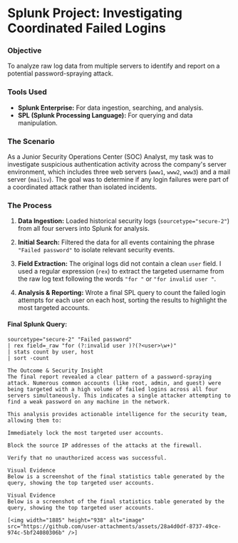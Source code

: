 # Splunk Project: Investigating Coordinated Failed Logins

### Objective

To analyze raw log data from multiple servers to identify and report on a potential password-spraying attack.

### Tools Used

* **Splunk Enterprise:** For data ingestion, searching, and analysis.
* **SPL (Splunk Processing Language):** For querying and data manipulation.

### The Scenario

As a Junior Security Operations Center (SOC) Analyst, my task was to investigate suspicious authentication activity across the company's server environment, which includes three web servers (`www1`, `www2`, `www3`) and a mail server (`mailsv`). The goal was to determine if any login failures were part of a coordinated attack rather than isolated incidents.

### The Process

1.  **Data Ingestion:** Loaded historical security logs (`sourcetype="secure-2"`) from all four servers into Splunk for analysis.

2.  **Initial Search:** Filtered the data for all events containing the phrase `"Failed password"` to isolate relevant security events.

3.  **Field Extraction:** The original logs did not contain a clean `user` field. I used a regular expression (`rex`) to extract the targeted username from the raw log text following the words `"for "` or `"for invalid user "`.

4.  **Analysis & Reporting:** Wrote a final SPL query to count the failed login attempts for each user on each host, sorting the results to highlight the most targeted accounts.

#### **Final Splunk Query:**

```spl
sourcetype="secure-2" "Failed password"
| rex field=_raw "for (?:invalid user )?(?<user>\w+)"
| stats count by user, host
| sort -count

The Outcome & Security Insight
The final report revealed a clear pattern of a password-spraying attack. Numerous common accounts (like root, admin, and guest) were being targeted with a high volume of failed logins across all four servers simultaneously. This indicates a single attacker attempting to find a weak password on any machine in the network.

This analysis provides actionable intelligence for the security team, allowing them to:

Immediately lock the most targeted user accounts.

Block the source IP addresses of the attacks at the firewall.

Verify that no unauthorized access was successful.

Visual Evidence
Below is a screenshot of the final statistics table generated by the query, showing the top targeted user accounts.

Visual Evidence
Below is a screenshot of the final statistics table generated by the query, showing the top targeted user accounts.

[<img width="1885" height="938" alt="image" src="https://github.com/user-attachments/assets/28a4d0df-8737-49ce-974c-5bf24080306b" />]





